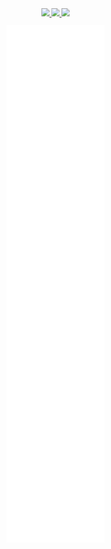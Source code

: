 <div align=center>

<a href="https://github.com/xR0ADK1LLx">
	<img src="https://img.shields.io/badge/Github-grey?logo=github&style=plastic">
</a>
<a href="https://twitter.com/xR0ADK1LLx">
	<img src="https://img.shields.io/badge/Twitter-blue?logo=twitter&style=plastic">
</a>
<a href="https://www.youtube.com/channel/UCZAIoFxK48zU8IF7iN-YjzQ">
	<img src="https://img.shields.io/badge/Youtube-red?logo=youtube&style=plastic">
</a>

![Metrics](github-metrics.svg)

</div>
